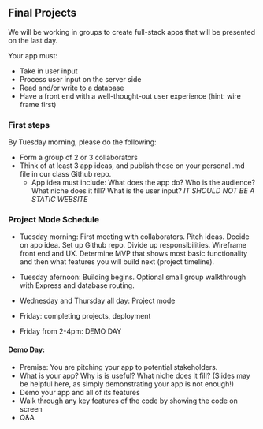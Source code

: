 ## Final Projects

We will be working in groups to create full-stack apps that will be presented on the last day. 

Your app must:
* Take in user input
* Process user input on the server side
* Read and/or write to a database
* Have a front end with a well-thought-out user experience (hint: wire frame first)

### First steps
By Tuesday morning, please do the following:
* Form a group of 2 or 3 collaborators
* Think of at least 3 app ideas, and publish those on your personal .md file in our class Github repo.
  * App idea must include: What does the app do? Who is the audience? What niche does it fill? What is the user input? *IT SHOULD NOT BE A STATIC WEBSITE*

### Project Mode Schedule
* Tuesday morning: First meeting with collaborators. Pitch ideas. Decide on app idea. Set up Github repo. Divide up responsibilities. Wireframe front end and UX. Determine MVP that shows most basic functionality and then what features you will build next (project timeline).

* Tuesday afernoon: Building begins. Optional small group walkthrough with Express and database routing.

* Wednesday and Thursday all day: Project mode

* Friday: completing projects, deployment

* Friday from 2-4pm: DEMO DAY

#### Demo Day:
* Premise: You are pitching your app to potential stakeholders. 
* What is your app? Why is is useful? What niche does it fill? (Slides may be helpful here, as simply demonstrating your app is not enough!)
* Demo your app and all of its features
* Walk through any key features of the code by showing the code on screen
* Q&A
